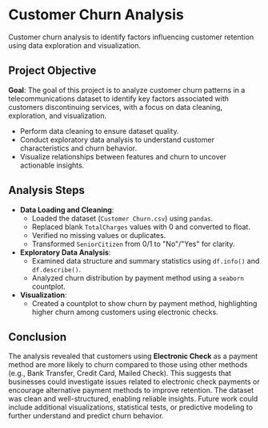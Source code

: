 # Customer Churn Analysis
Customer churn analysis to identify factors influencing customer retention using data exploration and visualization.

## Project Objective
**Goal**: The goal of this project is to analyze customer churn patterns in a telecommunications dataset to identify key factors associated with customers discontinuing services, with a focus on data cleaning, exploration, and visualization.

- Perform data cleaning to ensure dataset quality.
- Conduct exploratory data analysis to understand customer characteristics and churn behavior.
- Visualize relationships between features and churn to uncover actionable insights.

## Analysis Steps
- **Data Loading and Cleaning**:
  - Loaded the dataset (`Customer Churn.csv`) using `pandas`.
  - Replaced blank `TotalCharges` values with 0 and converted to float.
  - Verified no missing values or duplicates.
  - Transformed `SeniorCitizen` from 0/1 to "No"/"Yes" for clarity.
- **Exploratory Data Analysis**:
  - Examined data structure and summary statistics using `df.info()` and `df.describe()`.
  - Analyzed churn distribution by payment method using a `seaborn` countplot.
- **Visualization**:
  - Created a countplot to show churn by payment method, highlighting higher churn among customers using electronic checks.

## Conclusion
The analysis revealed that customers using **Electronic Check** as a payment method are more likely to churn compared to those using other methods (e.g., Bank Transfer, Credit Card, Mailed Check). This suggests that businesses could investigate issues related to electronic check payments or encourage alternative payment methods to improve retention. The dataset was clean and well-structured, enabling reliable insights. Future work could include additional visualizations, statistical tests, or predictive modeling to further understand and predict churn behavior.
